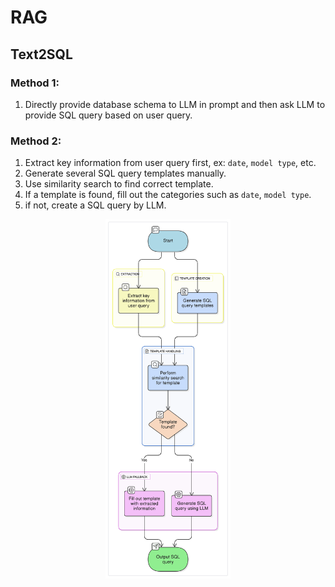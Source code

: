 # RAG
## Text2SQL
### Method 1:
1. Directly provide database schema to LLM in prompt and then ask LLM to provide SQL query based on user query.

### Method 2:
1. Extract key information from user query first, ex: `date`, `model type`, etc.
2. Generate several SQL query templates manually.
3. Use similarity search to find correct template.
4. If a template is found, fill out the categories such as `date`, `model type`.
5. if not, create a SQL query by LLM.

<p align="center">
  <img src="./images/llm/text2sql_flow.png" alt="flow_chart" width="200"/>
</p>
